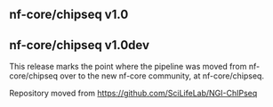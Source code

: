 ## nf-core/chipseq v1.0


## nf-core/chipseq v1.0dev
This release marks the point where the pipeline was moved from nf-core/chipseq
over to the new nf-core community, at nf-core/chipseq.


Repository moved from https://github.com/SciLifeLab/NGI-ChIPseq
